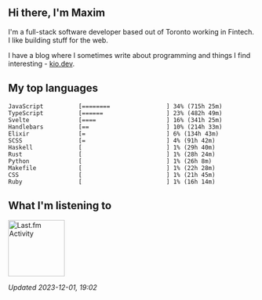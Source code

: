 <!-- deno-fmt-ignore-file -->
## Hi there, I'm Maxim

I'm a full-stack software developer based out of Toronto working in Fintech. I like building stuff for the web.

I have a blog where I sometimes write about programming and things I find interesting - [kio.dev](https://kio.dev).



## My top languages

```
JavaScript          [========                ] 34% (715h 25m)
TypeScript          [======                  ] 23% (482h 49m)
Svelte              [====                    ] 16% (341h 25m)
Handlebars          [==                      ] 10% (214h 33m)
Elixir              [=                       ] 6% (134h 43m)
SCSS                [=                       ] 4% (91h 42m)
Haskell             [                        ] 1% (29h 40m)
Rust                [                        ] 1% (28h 24m)
Python              [                        ] 1% (26h 8m)
Makefile            [                        ] 1% (22h 28m)
CSS                 [                        ] 1% (21h 45m)
Ruby                [                        ] 1% (16h 14m)
```


## What I'm listening to


<a href="https://github.com/kiosion/toru">
  <picture>
    <source media="(prefers-color-scheme: dark)" srcset="https://toru.kio.dev/api/v1/kiosion?blur&border_width=0&border_radius=26&theme=nord">
    <source media="(prefers-color-scheme: light)" srcset="https://toru.kio.dev/api/v1/kiosion?blur&border_width=0&border_radius=26&theme=light">
    <img alt="Last.fm Activity" src="https://toru.kio.dev/api/v1/kiosion?blur&border_width=0&border_radius=26" height="115" />
  </picture>
</a>

<br />

_Updated 2023-12-01, 19:02_
